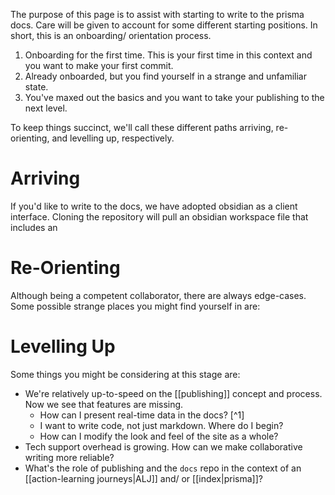 The purpose of this page is to assist with starting to write to the prisma docs. Care will be given to account for some different starting positions. In short, this is an onboarding/ orientation process. 

1. Onboarding for the first time. This is your first time in this context and you want to make your first commit.
2. Already onboarded, but you find yourself in a strange and unfamiliar state.
3. You've maxed out the basics and you want to take your publishing to the next level.

To keep things succinct, we'll call these different paths arriving, re-orienting, and levelling up, respectively. 
# Arriving
If you'd like to write to the docs, we have adopted obsidian as a client interface. Cloning the repository will pull an obsidian workspace file that includes an 

# Re-Orienting
Although being a competent collaborator, there are always edge-cases. Some possible strange places you might find yourself in are:


# Levelling Up
Some things you might be considering at this stage are:

- We're relatively up-to-speed on the [[publishing]] concept and process. Now we see that features are missing.
	- How can I present real-time data in the docs? [^1]
	- I want to write code, not just markdown. Where do I begin? 
	- How can I modify the look and feel of the site as a whole? 
- Tech support overhead is growing. How can we make collaborative writing more reliable? 
- What's the role of publishing and the `docs` repo in the context of an [[action-learning journeys|ALJ]] and/ or [[index|prisma]]?

